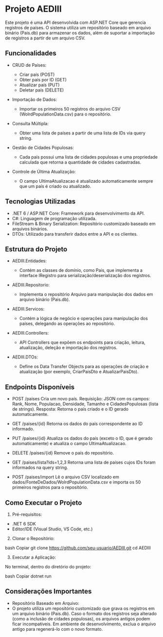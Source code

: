 # Projeto AEDIII
Este projeto é uma API desenvolvida com ASP.NET Core que gerencia registros de países. O sistema utiliza um repositório baseado em arquivo binário (Pais.db) para armazenar os dados, além de suportar a importação de registros a partir de um arquivo CSV.

## Funcionalidades
* CRUD de Países:
  * Criar país (POST)
  * Obter país por ID (GET)
  * Atualizar país (PUT)
  * Deletar país (DELETE)
    
* Importação de Dados:
  * Importar os primeiros 50 registros do arquivo CSV (WolrdPopulationData.csv) para o repositório.
    
* Consulta Múltipla:
  * Obter uma lista de países a partir de uma lista de IDs via query string.

* Gestão de Cidades Populosas:
  * Cada país possui uma lista de cidades populosas e uma propriedade calculada que retorna a quantidade de cidades cadastradas.

* Controle de Última Atualização:
  * O campo UltimaAtualizacao é atualizado automaticamente sempre que um país é criado ou atualizado.

## Tecnologias Utilizadas
* .NET 6 / ASP.NET Core: Framework para desenvolvimento da API.
* C#: Linguagem de programação utilizada.
* FileStream & Binary Serialization: Repositório customizado baseado em arquivos binários.
* DTOs: Utilizado para transferir dados entre a API e os clientes.

## Estrutura do Projeto
 * AEDIII.Entidades:
    * Contém as classes de domínio, como Pais, que implementa a interface IRegistro para serialização/deserialização dos registros.

* AEDIII.Repositorio:
  * Implementa o repositório Arquivo<T> para manipulação dos dados em arquivo binário (Pais.db).

* AEDIII.Servicos:
  * Contém a lógica de negócio e operações para manipulação dos países, delegando as operações ao repositório.

* AEDIII.Controllers:
  * API Controllers que expõem os endpoints para criação, leitura, atualização, deleção e importação dos registros.

* AEDIII.DTOs:
  * Define os Data Transfer Objects para as operações de criação e atualização (por exemplo, CriarPaisDto e AtualizarPaisDto).

## Endpoints Disponíveis
* POST /paises
Cria um novo país.
Requisição: JSON com os campos: Rank, Nome, Populacao, Densidade, Tamanho e CidadesPopulosas (lista de strings).
Resposta: Retorna o país criado e o ID gerado automaticamente.

* GET /paises/{id}
Retorna os dados do país correspondente ao ID informado.

* PUT /paises/{id}
Atualiza os dados do país (exceto o ID, que é gerado automaticamente) e atualiza o campo UltimaAtualizacao.

* DELETE /paises/{id}
Remove o país do repositório.

* GET /paises/lista?ids=1,2,3
Retorna uma lista de países cujos IDs foram informados na query string.

* POST /paises/import
Lê o arquivo CSV localizado em dados/FonteDeDados/WolrdPopulationData.csv e importa os 50 primeiros registros para o repositório.

## Como Executar o Projeto
1. Pré-requisitos:

- .NET 6 SDK
- Editor/IDE (Visual Studio, VS Code, etc.)
2. Clonar o Repositório:

bash
Copiar
git clone https://github.com/seu-usuario/AEDIII.git
cd AEDIII

3. Executar a Aplicação:

No terminal, dentro do diretório do projeto:

bash
Copiar
dotnet run

## Considerações Importantes
* Repositório Baseado em Arquivo:
* O projeto utiliza um repositório customizado que grava os registros em um arquivo binário (Pais.db). Caso o formato dos registros seja alterado (como a inclusão de cidades populosas), os arquivos antigos podem ficar incompatíveis. Em ambiente de desenvolvimento, exclua o arquivo antigo para regenerá-lo com o novo formato.
